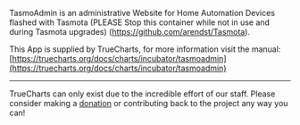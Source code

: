 TasmoAdmin is an administrative Website for Home Automation Devices flashed with Tasmota (PLEASE Stop this container while not in use and during Tasmota upgrades) (https://github.com/arendst/Tasmota). 


This App is supplied by TrueCharts, for more information visit the manual: [https://truecharts.org/docs/charts/incubator/tasmoadmin](https://truecharts.org/docs/charts/incubator/tasmoadmin)

---

TrueCharts can only exist due to the incredible effort of our staff.
Please consider making a [donation](https://truecharts.org/docs/about/sponsor) or contributing back to the project any way you can!
